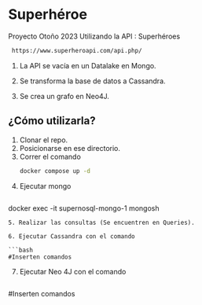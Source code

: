 # Superhéroe
Proyecto Otoño 2023
Utilizando la API : Superhéroes
 ```bash
  https://www.superheroapi.com/api.php/
 ```
1. La API se vacía en un Datalake en Mongo.
   
2. Se transforma la base de datos a Cassandra.
  
3. Se crea un grafo en Neo4J.

## ¿Cómo utilizarla?
1. Clonar el repo.
2. Posicionarse en ese directorio.
3. Correr el comando
    ```bash
    docker compose up -d
   ```
4. Ejecutar mongo
   ```bash
  docker exec -it supernosql-mongo-1 mongosh
   ```
5. Realizar las consultas (Se encuentren en Queries).

6. Ejecutar Cassandra con el comando

   ```bash
  #Inserten comandos
  ```
7. Ejecutar Neo 4J con el comando
   ```bash
 #Inserten comandos
   ```
   
 

